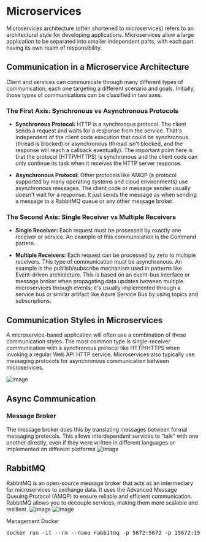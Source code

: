 # Microservices

Microservices architecture (often shortened to microservices) refers to an architectural style for developing applications. Microservices allow a large application to be separated into smaller independent parts, with each part having its own realm of responsibility.

## Communication in a Microservice Architecture

Client and services can communicate through many different types of communication, each one targeting a different scenario and goals. Initially, those types of communications can be classified in two axes.

### The First Axis: Synchronous vs Asynchronous Protocols

- **Synchronous Protocol:** HTTP is a synchronous protocol. The client sends a request and waits for a response from the service. That's independent of the client code execution that could be synchronous (thread is blocked) or asynchronous (thread isn't blocked, and the response will reach a callback eventually). The important point here is that the protocol (HTTP/HTTPS) is synchronous and the client code can only continue its task when it receives the HTTP server response.
  
- **Asynchronous Protocol:** Other protocols like AMQP (a protocol supported by many operating systems and cloud environments) use asynchronous messages. The client code or message sender usually doesn't wait for a response. It just sends the message as when sending a message to a RabbitMQ queue or any other message broker.

### The Second Axis: Single Receiver vs Multiple Receivers

- **Single Receiver:** Each request must be processed by exactly one receiver or service. An example of this communication is the Command pattern.

- **Multiple Receivers:** Each request can be processed by zero to multiple receivers. This type of communication must be asynchronous. An example is the publish/subscribe mechanism used in patterns like Event-driven architecture. This is based on an event-bus interface or message broker when propagating data updates between multiple microservices through events; it's usually implemented through a service bus or similar artifact like Azure Service Bus by using topics and subscriptions.

## Communication Styles in Microservices


A microservice-based application will often use a combination of these communication styles. The most common type is single-receiver communication with a synchronous protocol like HTTP/HTTPS when invoking a regular Web API HTTP service. Microservices also typically use messaging protocols for asynchronous communication between microservices.

![image](https://github.com/user-attachments/assets/07ac65b7-8e23-4533-bf33-d0836ad2e3e9)


## Async Communication
### Message Broker 
The message broker does this by translating messages between formal messaging protocols. This allows interdependent services to “talk” with one another directly, even if they were written in different languages or implemented on different platforms
![image](https://github.com/user-attachments/assets/5e668e71-b6eb-4561-bf5a-5c2e53487e72)


## RabbitMQ
RabbitMQ is an open-source message broker that acts as an intermediary for microservices to exchange data. It uses the Advanced Message Queuing Protocol (AMQP) to ensure reliable and efficient communication. RabbitMQ allows you to decouple services, making them more scalable and resilient.
![image](https://github.com/user-attachments/assets/404977d7-0731-4676-a66c-25569c529fc0)
![image](https://github.com/user-attachments/assets/c9d7b60a-ea95-4442-940a-2cf46a3aa952)


Management Docker
<pre>docker run -it --rm --name rabbitmq -p 5672:5672 -p 15672:15672 rabbitmq:3.9-management</pre>






